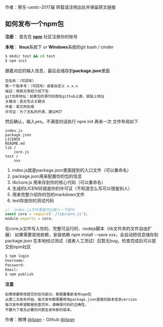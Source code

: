 ﻿作者：蔡东-uestc-2017届
转载请注明出处并保留原文链接

## 如何发布一个npm包
**注册**：
首先在 **[npm](https://www.npmjs.com/)** 社区注册你的账号

**本地**：
**linux**系统下 or **Windows**系统的git bash / cmder
```cmd
$ mkdir test && cd test
$ npm init
```
跟着对应的输入信息，最后会储存到**package.json**里面

    包名称：（可回车）
    第一个版本号：（可回车）或者自定义 x.x.x
    描述：用英文简短介绍下包
    git仓库地址：如果包的源代码放在github上面，就贴上地址
    关键词：英文写点关键词
    作者：英文网名哦
    许可证：为了无私的开源，建议MIT
    
然后确认，输入yes。不满意的话执行 npm init 再来一次
文件布局如下

    index.js
    package.json
    LICENSE
    README.md
    lib /
        core.js
    test / 
        xxx

1. index.js就是package.json里面提到的入口文件（可以重命名）
2. package.json用来配置你的包的信息
3. lib/core.js 用来存到你的核心代码（可以重命名）
4. 生成的LICENSE就是你的许可证（不知道怎么写可以借鉴别人）
5. 用来完整介绍你的包的markdown文件
6. test存放你的测试代码
```javascript
//  index.js文件里面可以输入一下部分
const core = require('./lib/core.js');
module.exports = core;
```
在core.js文件写入你的、完整可运行的、nodejs脚本（lib文件夹的文件自由扩展）
如果需要其他依赖，安装依赖 npm install --save xxx，会自动把信息储存到package.json
在本地经过测试（或者人工测试）后暂无bug，检查完成后可以提交到npm社区
```cmd
$ npm login
Username:
Password: 
Email: 
$ npm publish
```
**注意**

    如果想要修改提交的任何部分，都需要重新发布npm包
    从第二次发布开始，每次发布都需要修改package.json里面的版本信息version
    每次发布希望都是检查完毕，请确保代码的正确性。
    不要为了毫无必要的问题去发布新的版本。
    
作者：微博 [@itagn][1] - Github [@itagn][2]

[1]: https://weibo.com/p/1005053782707172
[2]: https://github.com/itagn
